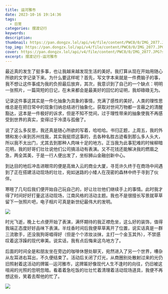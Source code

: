 ```yaml
---
title: 运河雅市
date: 2023-10-16 19:14:36
tags:
  - 日常
categories: 摆渡记行
keywords:
description:
thumbnail: https://pan.dongzx.lol/api/v4/file/content/PWC0/0/IMG_2077.JPG?sign=eXCPa_Gmf7cLNgLpsNoiKGvNWYLNB27eugDDIZKvvVY%3D%3A0
top_img: https://pan.dongzx.lol/api/v4/file/content/PWC0/0/IMG_2077.JPG?sign=eXCPa_Gmf7cLNgLpsNoiKGvNWYLNB27eugDDIZKvvVY%3D%3A0
cover: https://pan.dongzx.lol/api/v4/file/content/PWC0/0/IMG_2077.JPG?sign=eXCPa_Gmf7cLNgLpsNoiKGvNWYLNB27eugDDIZKvvVY%3D%3A0
excerpt: 摆渡记行-运河雅市
---
```


最近真的发生了挺多事，也让我越来越发现生活的美好。我打算从现在开始用随心所欲的文字记录下来。为什么要这样呢？首先，写文字本来就是一件费脑子的事，我不想让这件事成为我的负担最后放弃，其次，我意识到了自己的一个缺点：明明一张照片，一篇简短的日记，在未来都会是最美好的回忆的证明，我却碌碌无为。

记录这件事这其实是一件化抽象为具象的事情，充满了感性的美好。人类的理性思维总是在把日常中的现象归纳总结进行抽象化，获取对世间万物都一言蔽之的清醒豁达，这本是一件极好的诉求，但是不知不觉间，过于理性带来的抽象使我不再感受到世界的真实，变得过于冷漠与孤傲了。

说了这么多反思，我还真是随心所欲的写着，哈哈哈。书归正题，上周五，我的外甥和发小来到苏州找我，其实我挺烦这事的，去各种名胜古迹看到那么多人头大，所以我不太出门，尤其去到那种人肉味十足的地方。正当我为此事犯难的时候柳暗花明，我的好哥们壮壮说他们公司搞活动有表演。又不花钱还能解决我的燃眉之急，两全其美，于是一行人便出发了，坐标狮山金融创新中心。

到达目的地后冲击进眼帘的便是高耸入云的商业大厦，寻觅许久终于在商场中间遇到了正在搭建活动现场的壮壮，宛如迷路的小矮人在茂密的森林中终于寻到了伙伴。

寒暄了几句后我们便开始自己玩自己的，好让壮壮他们继续手上的事情。此时我才得了时间好好打量这活动现场，江南风格的活动主题。我也不是很擅长写景就草草留下一张照片吧，电子相片可真是新世纪最伟大的发明。

<img src="https://pan.dongzx.lol/api/v4/file/content/PWC0/0/IMG_2077.JPG?sign=eXCPa_Gmf7cLNgLpsNoiKGvNWYLNB27eugDDIZKvvVY%3D%3A0" />

时光飞逝，晚上七点便开始了表演，满怀期待的我正襟危坐，这么好的装饰，值得我端正态度好好品味下表演。半炷香时间后我便草草离开了位置，说实话真是一群三流歌手，还没我狗哥唱得好（但是个个浓妆淡抹，主打一个金玉其外），不禁感叹着这浮躁的现代审美。说实话，我有点后悔来这鸟地方了。

后面的时间全是和朋友坐在旁边的咖啡休憩处聊天，宛然进入了另一个世界，嘈杂从左耳进右耳出，不久便结束了。活动后关闭了灯光，从商圈别处散射过来的光仍旧照射着这活动的牌匾--运河雅市，这牌匾好像现代人生不逢时的向往，仍旧被这喧闹的光照的忽明忽暗。看着着急吃饭的壮壮忙着清理着活动现场道具，我便不再想这些，笑着去帮他的忙了。

<img src="https://pan.dongzx.lol/api/v4/file/content/byul/0/IMG_2082.JPG?sign=aa09_UPg1xSxwYlzHMIANizTWlFufjNvcCOPFumVQUk%3D%3A0" />
